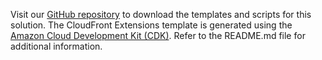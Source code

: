 Visit our [GitHub repository](https://github.com/awslabs/aws-cloudfront-extensions) to download the templates and scripts for this solution. The CloudFront Extensions template is generated using the [Amazon Cloud Development Kit (CDK)][cdk]. Refer to the README.md file for additional information.

[cdk]: http://aws.amazon.com/cdk/
